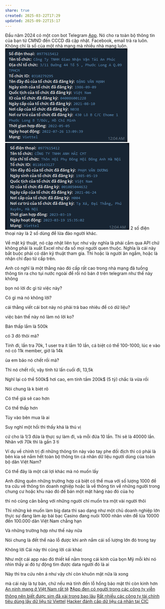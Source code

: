 ```yaml
---
share: true
created: 2025-03-22T17:29
updated: 2025-09-22T15:17
---
```

Đầu năm 2024 có một con bot Telegram [App](https://voz.vn/t/gia-cong-an-phuong-goi-lua-cap-nhat-can-cuoc-cong-dan.910543/). Nó cho ra toàn bộ thông tin của bạn từ CMND đến CCCD đã cập nhật. Facebook, email trả ra luôn. Không chỉ là số của một nhà mạng mà nhiều nhà mạng luôn.
![1705770374571.png](../../../../../assets/attachments/1705770374571.png)![1705770381055.png](../../../../../assets/attachments/1705770381055.png)
2 số điện thoại này là 2 số dùng để lừa đảo người khác.

Về mặt kỹ thuật, nó cập nhật liên tục như vậy nghĩa là phải cắm qua API chứ không phải là xuất Excel như đa số mọi người quen thuộc. Nghĩa là cái này bắt buộc phải có dân kỹ thuật tham gia. Thì hoặc là người ăn ngầm, hoặc là nhận chỉ đạo từ cấp trên.

Anh có nghĩ là một thằng nào đó cấp rất cao trong nhà mạng đã tuồng thông tin ra cho tụi nước ngoài để rồi nó bán ở trên telegram như thế này không


bọn nó lời đc gì từ việc này?

Có gì mà nó không lời?

cái thằng viết cái bot này nó phải trả bao nhiêu để có dữ liệu?

việc bán thế này nó làm nó lời ko?

Bán thấp lắm là 500k

có 3 đô thôi mà?

Tính đi, lần tra 70k, 1 user tra ít lắm 10 lần, cá biệt có thể 100-1000, lúc e vào nó có 11k member, giờ là 14k

ủa em bảo nó chết rồi mà?

Thì nó chết rồi, vậy tính từ lần cuối đi, 13,5k

Nghĩ lại có thể 500k$ hơi cao, em tính tầm 200k$ (5 tỷ) chắc là vừa rồi

Nói chung là k biét rõ

Có thể giá sẽ cao hơn

Có thể thấp hơn

Tùy vào bên mua là ai

Suy nghĩ một hồi thì thấy khá là thú vị

cứ cho là 1/3 đứa là thực sự làm đi, và mỗi đứa 10 lần. Thì sẽ là 40000 lần. Nhân với 70k thì là gần 3 tỉ

Ví dụ về chính trị đi những thông tin này vào tay phe đối địch thì có phải là bên kia sẽ nắm hết toàn bộ thông tin cá nhân dữ liệu người dùng của toàn bộ dân Việt Nam?

Có thể đây là một cái lợi khác mà nó muốn lấy


Anh đừng quên những trường hợp cá biệt có thể mua với số lượng 1000 để tra cứu về thông tin doanh nghiệp hoặc là về thông tin về những người trong chung cư hoặc khu nào đó để bán một mặt hàng nào đó của họ

thì nó cũng cân bằng với những người chỉ muốn tra một vài người thôi

Thì những kẻ muốn làm big data thì sao dạng như một chủ doanh nghiệp lớn thực sự đang làm áp bài bạc Casino đang nuôi 1000 nhân viên để lừa 10000 đến 100.000 dân Việt Nam chẳng hạn

Và những trường hợp như thế này nữa

Nói chung là đết thể nào lỗ được khi anh nắm cái số lượng lớn đó trong tay

Không lời Cái này thì cũng lời cái khác

Như một cái app nào đó thiết kế nằm trong cái kính của bọn Mỹ mỗi khi nó nhìn thấy ai đó tự động tìm được data người đó là ai

Này thì tra cứu nên á như vậy chỉ còn khuôn mặt nữa là xong


mà cái này là tự bán, chứ nếu mà tính đến lỗ hổng bảo mật thì còn kinh hơn 
[An ninh mạng ở Việt Nam rất tệ](./An%20ninh%20m%E1%BA%A1ng%20%E1%BB%9F%20Vi%E1%BB%87t%20Nam%20r%E1%BA%A5t%20t%E1%BB%87.md)
[❓App đen có người trong các công ty viễn thông nên biết được sim đã xài trong bao lâu](../../../../../%E2%9A%A1Hi%E1%BB%83u%20bi%E1%BA%BFt%20s%C3%A2u/Ng%C3%A0nh%20ngh%E1%BB%81%20c%E1%BB%A5%20th%E1%BB%83/T%C3%A0i%20ch%C3%ADnh/T%C3%ADn%20d%E1%BB%A5ng/Phi%20ng%C3%A2n%20h%C3%A0ng/Vay%20n%C3%B3ng/App%20%C4%91en/%E2%9D%93App%20%C4%91en%20c%C3%B3%20ng%C6%B0%E1%BB%9Di%20trong%20c%C3%A1c%20c%C3%B4ng%20ty%20vi%E1%BB%85n%20th%C3%B4ng%20n%C3%AAn%20bi%E1%BA%BFt%20%C4%91%C6%B0%E1%BB%A3c%20sim%20%C4%91%C3%A3%20x%C3%A0i%20trong%20bao%20l%C3%A2u.md)
[Rất nhiều các công ty tài chính tiêu dùng lấy dữ liệu từ Viettel](../../T%C3%A0i%20ch%C3%ADnh/T%E1%BB%95%20ch%E1%BB%A9c%20t%C3%ADn%20d%E1%BB%A5ng/T%E1%BB%95%20ch%E1%BB%A9c%20t%C3%ADn%20d%E1%BB%A5ng%20phi%20ng%C3%A2n%20h%C3%A0ng/C%C3%B4ng%20ty%20t%C3%A0i%20ch%C3%ADnh%20ti%C3%AAu%20d%C3%B9ng/R%E1%BA%A5t%20nhi%E1%BB%81u%20c%C3%A1c%20c%C3%B4ng%20ty%20t%C3%A0i%20ch%C3%ADnh%20ti%C3%AAu%20d%C3%B9ng%20l%E1%BA%A5y%20d%E1%BB%AF%20li%E1%BB%87u%20t%E1%BB%AB%20Viettel.md)
[Hacker đánh cắp dữ liệu cá nhân tại CIC](https://vnexpress.net/canh-bao-thu-doan-lua-dao-moi-neu-du-lieu-ca-nhan-tai-cic-bi-lo-4938185.html)